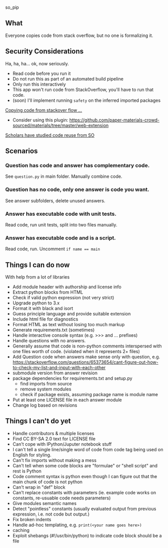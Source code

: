 so_pip

What
----
Everyone copies code from stack overflow, but no one is formalizing it.

Security Considerations
-----------------------
Ha, ha, ha... ok, now seriously.

- Read code before you run it
- Do not run this as part of an automated build pipeline
- Only run this interactively
- This app won't run code from StackOverflow, you'll have to run that code.
- (soon) I'll implement running `safety` on the inferred imported packages

[Copying code from stackover flow ...](https://stackoverflow.blog/2019/11/26/copying-code-from-stack-overflow-you-might-be-spreading-security-vulnerabilities/)
- Consider using this plugin: https://github.com/paper-materials-crowd-sourced/materials/tree/master/web-extension

[Scholars have studied code reuse from SO](https://link.springer.com/article/10.1007/s10664-018-9634-5)

Scenarios
---------
### Question has code and answer has complementary code.
See `question.py` in main folder. Manually combine code.

### Question has no code, only one answer is code you want.
See answer subfolders, delete unused answers.

### Answer has executable code with unit tests.
Read code, run unit tests, split into two files manually.

### Answer has executable code and is a script.
Read code, run. Uncomment `if name == main`

Things I can do now
-------------------
With help from a lot of libraries
- Add module header with authorship and license info
- Extract python blocks from HTML
- Check if valid python expression (not very strict)
- Upgrade python to 3.x
- Format it with black and isort
- Guess principle language and provide suitable extension
- Include html file for diagnostics
- Format HTML as text without losing too much markup
- Generate requirements.txt (sometimes)
- Handle interactive console syntax (e.g. >>> and ... prefixes)
- Handle questions with no answers.
- Generally assume that code is non-python comments interspersed with one files worth of code. (violated when it
represents 2+ files)
- Add Question code when answers make sense only with question, e.g. https://stackoverflow.com/questions/65373654/cant-figure-out-how-to-check-my-list-and-input-with-each-other
- submodule version from answer revision
- package dependencies for requirements.txt and setup.py
  - find imports from source
  - remove system modules
  - check if package exists, assuming package name is module name
- Put at least one LICENSE file in each answer module
- Change log based on revisions

Things I can't do yet
---------------------
- Handle contributors & multiple licenses
- Find CC BY-SA 2.0 text for LICENSE file
- Can't cope with IPython/Juputer notebook stuff
- I can't tell a single line/single word of code from code tag being used on English for styling.
- Can't fix imports without making a mess
- Can't tell when some code blocks are "formulae" or "shell script" and rest is Python
- Code comment syntax is python even though I can figure out that the main chunk of code is not python
- Can't wrap in "def" block
- Can't replace constants with parameters (ie. example code works on constants, re-usuable code needs parameters)
- Give modules semantic names
- Detect "pointless" constants (usually evaluated output from previous expression, i.e. not code but output.)
- Fix broken indents
- Handle ad-hoc templating, e.g. `print(<your name goes here>)`
- caching
- Exploit shebangs (#!/usr/bin/python) to indicate code block should be a file
